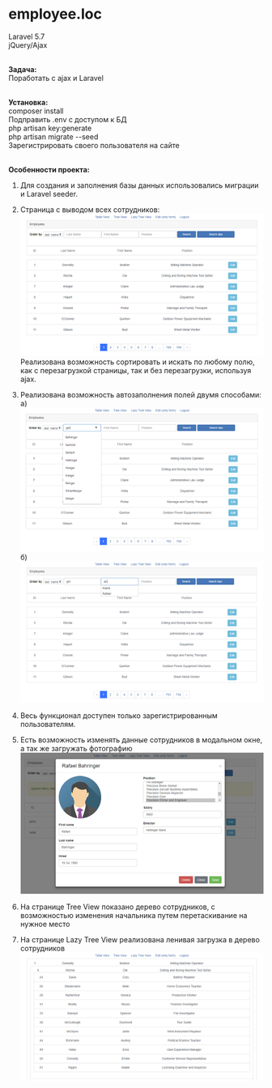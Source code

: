 # employee.loc
Laravel 5.7
<br>jQuery/Ajax

<br><b>Задача:</b>
<br>Поработать с ajax и Laravel

<br><b>Установка:</b>
<br>composer install
<br>Подправить .env с доступом к БД
<br>php artisan key:generate
<br>php artisan migrate --seed
<br>Зарегистрировать своего пользователя на сайте 

<br><b>Особенности проекта:</b>
1. Для создания и заполнения базы данных использовались миграции и Laravel seeder.
2. Страница с выводом всех сотрудников:
<br>![alt text](public/images/readme/2.png)
<br>Реализована возможность сортировать и искать по любому полю, как с перезагрузкой страницы, так и без перезагрузки, используя ajax.
3. Реализована возможность автозаполнения полей двумя способами:
<br>а) 
<br>![alt text](public/images/readme/3.png)
<br>б)
<br>![alt text](public/images/readme/4.png)

4. Весь функционал доступен только зарегистрированным пользователям. 
5. Есть возможность изменять данные сотрудников в модальном окне, а так же загружать фотографию
<br>![alt text](public/images/readme/6.png)
6. На странице Tree View показано дерево сотрудников, с возможностью изменения начальника путем перетаскивание на нужное место
7. На странице Lazy Tree View реализована ленивая загрузка в дерево сотрудников
<br>![alt text](public/images/readme/7.png)

